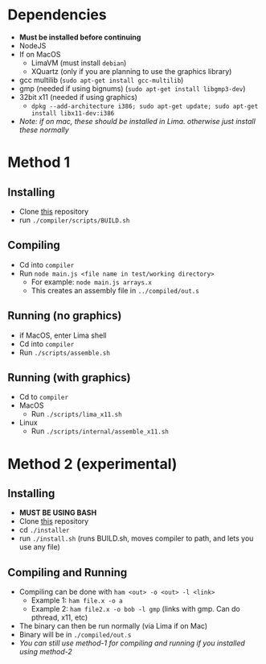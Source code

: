 # Dependencies
* **Must be installed before continuing**
* NodeJS
* If on MacOS
    * LimaVM (must install `debian`)
    * XQuartz (only if you are planning to use the graphics library)
* gcc multilib (`sudo apt-get install gcc-multilib`)
* gmp (needed if using bignums) (`sudo apt-get install libgmp3-dev`)
* 32bit x11 (needed if using graphics)
    * `dpkg --add-architecture i386; sudo apt-get update; sudo apt-get install libx11-dev:i386`
* *Note: if on mac, these should be installed in Lima. otherwise just install these normally*

# Method 1 

## Installing
* Clone [this](https://github.com/FISHARMNIC/HAMprimeC2/tree/main) repository
* run `./compiler/scripts/BUILD.sh`

## Compiling
* Cd into `compiler`
* Run `node main.js <file name in test/working directory>`
    * For example: `node main.js arrays.x`
    * This creates an assembly file in `../compiled/out.s`

## Running (no graphics)
* if MacOS, enter Lima shell
* Cd into `compiler`
* Run `./scripts/assemble.sh`

## Running (with graphics)

* Cd to `compiler`
* MacOS
    * Run `./scripts/lima_x11.sh`
* Linux
    * Run `./scripts/internal/assemble_x11.sh`

# Method 2 (experimental)

## Installing
* **MUST BE USING BASH**
* Clone [this](https://github.com/FISHARMNIC/HAMprimeC2/tree/main) repository
* cd `./installer`
* run `./install.sh` (runs BUILD.sh, moves compiler to path, and lets you use any file)

## Compiling and Running
* Compiling can be done with `ham <out> -o <out> -l <link>`
    * Example 1: `ham file.x -o a`
    * Example 2: `ham file2.x -o bob -l gmp` (links with gmp. Can do pthread, x11, etc)
* The binary can then be run normally (via Lima if on Mac)
* Binary will be in `./compiled/out.s`
* *You can still use method-1 for compiling and running if you installed using method-2* 